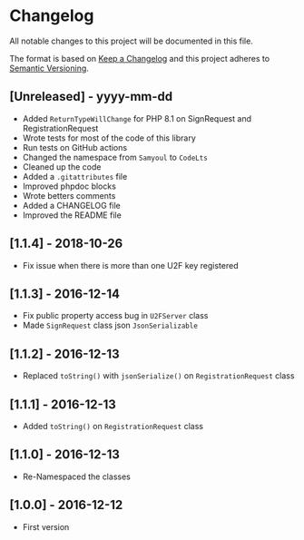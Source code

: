 # Changelog

All notable changes to this project will be documented in this file.

The format is based on [Keep a Changelog](https://keepachangelog.com/en/1.0.0/)
and this project adheres to [Semantic Versioning](https://semver.org/spec/v2.0.0.html).

## [Unreleased] - yyyy-mm-dd

- Added `ReturnTypeWillChange` for PHP 8.1 on SignRequest and RegistrationRequest
- Wrote tests for most of the code of this library
- Run tests on GitHub actions
- Changed the namespace from `Samyoul` to `CodeLts`
- Cleaned up the code
- Added a `.gitattributes` file
- Improved phpdoc blocks
- Wrote betters comments
- Added a CHANGELOG file
- Improved the README file

## [1.1.4] - 2018-10-26

- Fix issue when there is more than one U2F key registered

## [1.1.3] - 2016-12-14

- Fix public property access bug in `U2FServer` class
- Made `SignRequest` class json `JsonSerializable`

## [1.1.2] - 2016-12-13

- Replaced `toString()` with `jsonSerialize()` on `RegistrationRequest` class

## [1.1.1] - 2016-12-13

- Added `toString()` on `RegistrationRequest` class

## [1.1.0] - 2016-12-13

- Re-Namespaced the classes

## [1.0.0] - 2016-12-12

- First version
